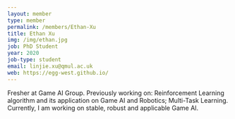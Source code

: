 ```yaml
---
layout: member
type: member
permalink: /members/Ethan-Xu
title: Ethan Xu
img: /img/ethan.jpg
job: PhD Student
year: 2020
job-type: student
email: linjie.xu@qmul.ac.uk
web: https://egg-west.github.io/
---
```


Fresher at Game AI Group. Previously working on: Reinforcement Learning algorithm and its application on Game AI and Robotics; Multi-Task Learning. Currently, I am working on stable, robust and applicable Game AI.
